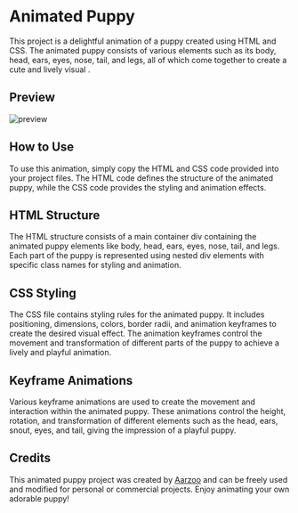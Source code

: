 # Animated Puppy

This project is a delightful animation of a puppy created using HTML and CSS. The animated puppy consists of various elements such as its body, head, ears, eyes, nose, tail, and legs, all of which come together to create a cute and lively visual .

## Preview
![preview](https://github.com/withaarzoo/Animated-Puppy/assets/59678435/bee94c8f-454a-4dd4-92bc-0e91247d44e2)

## How to Use

To use this animation, simply copy the HTML and CSS code provided into your project files. The HTML code defines the structure of the animated puppy, while the CSS code provides the styling and animation effects.

## HTML Structure

The HTML structure consists of a main container div containing the animated puppy elements like body, head, ears, eyes, nose, tail, and legs. Each part of the puppy is represented using nested div elements with specific class names for styling and animation.

## CSS Styling

The CSS file contains styling rules for the animated puppy. It includes positioning, dimensions, colors, border radii, and animation keyframes to create the desired visual effect. The animation keyframes control the movement and transformation of different parts of the puppy to achieve a lively and playful animation.

## Keyframe Animations

Various keyframe animations are used to create the movement and interaction within the animated puppy. These animations control the height, rotation, and transformation of different elements such as the head, ears, snout, eyes, and tail, giving the impression of a playful puppy.

## Credits

This animated puppy project was created by [Aarzoo](https://twitter.com/withaarzoo) and can be freely used and modified for personal or commercial projects. Enjoy animating your own adorable puppy!
